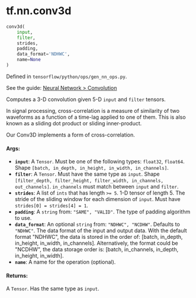 <div itemscope itemtype="http://developers.google.com/ReferenceObject">
<meta itemprop="name" content="tf.nn.conv3d" />
</div>

# tf.nn.conv3d

``` python
conv3d(
    input,
    filter,
    strides,
    padding,
    data_format='NDHWC',
    name=None
)
```



Defined in `tensorflow/python/ops/gen_nn_ops.py`.

See the guide: [Neural Network > Convolution](../../../../api_guides/python/nn.md#Convolution)

Computes a 3-D convolution given 5-D `input` and `filter` tensors.

In signal processing, cross-correlation is a measure of similarity of
two waveforms as a function of a time-lag applied to one of them. This
is also known as a sliding dot product or sliding inner-product.

Our Conv3D implements a form of cross-correlation.

#### Args:

* <b>`input`</b>: A `Tensor`. Must be one of the following types: `float32`, `float64`.
    Shape `[batch, in_depth, in_height, in_width, in_channels]`.
* <b>`filter`</b>: A `Tensor`. Must have the same type as `input`.
    Shape `[filter_depth, filter_height, filter_width, in_channels,
    out_channels]`. `in_channels` must match between `input` and `filter`.
* <b>`strides`</b>: A list of `ints` that has length `>= 5`.
    1-D tensor of length 5. The stride of the sliding window for each
    dimension of `input`. Must have `strides[0] = strides[4] = 1`.
* <b>`padding`</b>: A `string` from: `"SAME", "VALID"`.
    The type of padding algorithm to use.
* <b>`data_format`</b>: An optional `string` from: `"NDHWC", "NCDHW"`. Defaults to `"NDHWC"`.
    The data format of the input and output data. With the
    default format "NDHWC", the data is stored in the order of:
        [batch, in_depth, in_height, in_width, in_channels].
    Alternatively, the format could be "NCDHW", the data storage order is:
        [batch, in_channels, in_depth, in_height, in_width].
* <b>`name`</b>: A name for the operation (optional).


#### Returns:

A `Tensor`. Has the same type as `input`.
